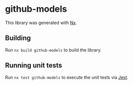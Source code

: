 # github-models

This library was generated with [Nx](https://nx.dev).

## Building

Run `nx build github-models` to build the library.

## Running unit tests

Run `nx test github-models` to execute the unit tests via [Jest](https://jestjs.io).
